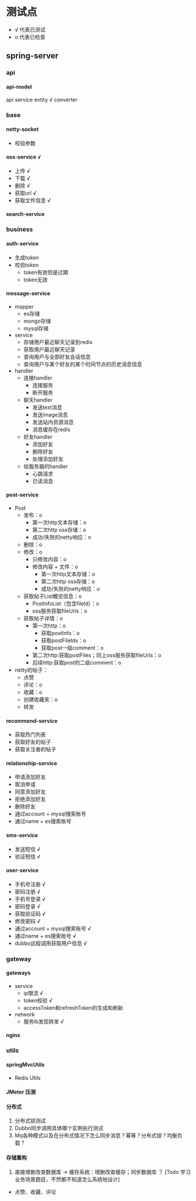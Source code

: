 # 测试点
* √ 代表已测试
* o 代表已检查

## spring-server

### api
#### api-model
api service
entity √
converter

### base
#### netty-socket
* 校验参数
#### oss-service √
* 上传 √
* 下载 √
* 删除 √
* 获取url √
* 获取文件信息 √
#### search-service

### business
#### auth-service
* 生成token
* 校验token
  * token有效但是过期
  * token无效
#### message-service
* mapper
  * es存储
  * mongo存储
  * mysql存储
* service
  * 存储用户最近聊天记录到redis
  * 获取用户最近聊天记录
  * 查询用户与全部好友会话信息
  * 查询用户与某个好友的某个时间节点的历史消息信息
* handler
  * 连接handler
    * 连接服务
    * 断开服务
  * 聊天handler
    * 发送text消息
    * 发送image消息
    * 发送站内资源消息
    * 消息缓存在redis
  * 好友handler
    * 添加好友
    * 删除好友
    * 处理添加好友
  * 给服务器的handler
    * 心跳请求
    * 已读消息
#### post-service
* Post
  * 发布：o
    * 第一次http文本存储：o
    * 第二次http oss存储：o
    * 成功/失败的netty响应：o
  * 删除：o
  * 修改：o
    * 只修改内容：o
    * 修改内容 + 文件：o
      * 第一次http文本存储：o
      * 第二次http oss存储：o
      * 成功/失败的netty响应：o
  * 获取帖子List概览信息：o
    * PostInfoList（包含fileId）：o
    * oss服务获取fileUrls：o
  * 获取帖子详情：o
    * 第一次http：o
      * 获取postInfo：o
      * 获取postFileIds：o
      * 获取post一级comment：o
    * 第二次http:获取postFiles；同上oss服务获取fileUrls：o
    * 后续http:获取post的二级comment：o
* netty的帖子：
  * 点赞
  * 评论：o
  * 收藏：o
  * 创建收藏夹：o
  * 转发
#### recommend-service
* 获取热门列表
* 获取好友的帖子
* 获取关注者的帖子
#### relationship-service
* 申请添加好友
* 取消申请
* 同意添加好友
* 拒绝添加好友
* 删除好友
* 通过account + mysql搜索账号
* 通过name + es搜索账号
#### sms-service
* 发送短信 √
* 验证短信 √
#### user-service
* 手机号注册 √
* 密码注册 √
* 手机号登录 √
* 密码登录 √
* 获取验证码 √
* 修改密码 √
* 通过account + mysql搜索账号 √
* 通过name + es搜索账号 √
* dubbo远程调用获取用户信息 √

### gateway
#### gateways
* service
  * ip限流 √
  * token校验 √
  * accessToken和refreshToken的生成和刷新
* network
  * 服务lb发现转发 √
#### nginx

### utils
#### springMvcUtils
* Redis Utils

#### JMeter 压测

#### 分布式
1. 分布式锁测试
2. Dubbo同步调用具体哪个实例执行测试
3. Mq各种模式以及在分布式情况下怎么同步消息？幂等？分布式锁？均衡负载？

#### 存储重构
1. 直接增删改查数据库 -> 缓存系统：增删改查缓存；同步数据库 ？ [Todo 学习业务场景题目，不然都不知道怎么系统地设计]
  * 点赞、收藏、评论